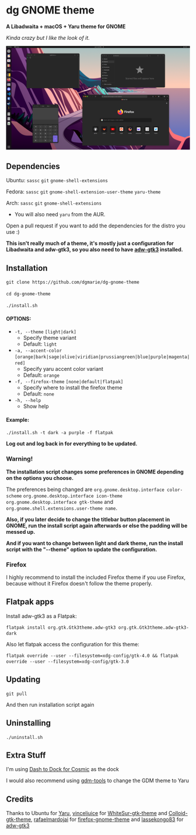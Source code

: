 # dg GNOME theme
**A Libadwaita + macOS + Yaru theme for GNOME**

*Kinda crazy but I like the look of it.*

![Screenshot of the theme](Screenshot.png)

## Dependencies
Ubuntu: `sassc` `git` `gnome-shell-extensions`

Fedora: `sassc` `git` `gnome-shell-extension-user-theme` `yaru-theme`

Arch: `sassc` `git` `gnome-shell-extensions` 
- You will also need `yaru` from the AUR.

Open a pull request if you want to add the dependencies for the distro you use :) 

**This isn't really much of a theme, it's mostly just a configuration for Libadwaita and adw-gtk3, so you also need to have [adw-gtk3](https://github.com/lassekongo83/adw-gtk3) installed.**

## Installation
```
git clone https://github.com/dgmarie/dg-gnome-theme

cd dg-gnome-theme

./install.sh
```
#### OPTIONS:
- `-t, --theme` `[light|dark]`     
	- Specify theme variant
	- Default: `light`
- `-a, --accent-color` `[orange|bark|sage|olive|viridian|prussiangreen|blue|purple|magenta|red]`
	- Specify yaru accent color variant
	- Default: `orange`
- `-f, --firefox-theme` `[none|default|flatpak]`
	- Specify where to install the firefox theme
	- Default: `none`
- `-h, --help`
	- Show help

#### Example:
```
./install.sh -t dark -a purple -f flatpak
```
**Log out and log back in for everything to be updated.**

### Warning!
**The installation script changes some preferences in GNOME depending on the options you choose.**

The preferences being changed are `org.gnome.desktop.interface color-scheme` `org.gnome.desktop.interface icon-theme` `org.gnome.desktop.interface gtk-theme` and `org.gnome.shell.extensions.user-theme name`.

**Also, if you later decide to change the titlebar button placement in GNOME, run the install script again afterwards or else the padding will be messed up.**

**And if you want to change between light and dark theme, run the install script with the "--theme" option to update the configuration.**
### Firefox
I highly recommend to install the included Firefox theme if you use Firefox, because without it Firefox doesn't follow the theme properly.

## Flatpak apps
Install adw-gtk3 as a Flatpak:
```
flatpak install org.gtk.Gtk3theme.adw-gtk3 org.gtk.Gtk3theme.adw-gtk3-dark
```
Also let flatpak access the configuration for this theme:
```
flatpak override --user --filesystem=xdg-config/gtk-4.0 && flatpak override --user --filesystem=xdg-config/gtk-3.0
```

## Updating
```
git pull
```
And then run installation script again

## Uninstalling
```
./uninstall.sh
```

## Extra Stuff
I'm using [Dash to Dock for Cosmic](https://extensions.gnome.org/extension/5004/dash-to-dock-for-cosmic) as the dock

I would also recommend using [gdm-tools](https://github.com/realmazharhussain/gdm-tools) to change the GDM theme to Yaru

## Credits
Thanks to Ubuntu for [Yaru](https://github.com/ubuntu/yaru), [vinceliuice](https://github.com/vinceliuice) for [WhiteSur-gtk-theme](https://github.com/vinceliuice/WhiteSur-gtk-theme) and [Colloid-gtk-theme](https://github.com/vinceliuice/Colloid-gtk-theme), [rafaelmardojai](https://github.com/rafaelmardojai) for [firefox-gnome-theme](https://github.com/rafaelmardojai/firefox-gnome-theme) and [lassekongo83](https://github.com/lassekongo83) for [adw-gtk3](https://github.com/lassekongo83/adw-gtk3)
